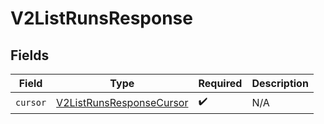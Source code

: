 # V2ListRunsResponse


## Fields

| Field                                                                       | Type                                                                        | Required                                                                    | Description                                                                 |
| --------------------------------------------------------------------------- | --------------------------------------------------------------------------- | --------------------------------------------------------------------------- | --------------------------------------------------------------------------- |
| `cursor`                                                                    | [V2ListRunsResponseCursor](../../models/shared/V2ListRunsResponseCursor.md) | :heavy_check_mark:                                                          | N/A                                                                         |